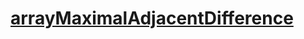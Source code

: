 # [arrayMaximalAdjacentDifference](https://app.codesignal.com/arcade/intro/level-5/EEJxjQ7oo7C5wAGjE/)
